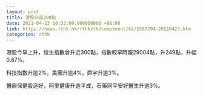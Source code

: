 ```yaml
---
layout: post
title: 港股升逾200點
date: 2021-04-23 10:32:09.000000000 +08:00
link: https://news.rthk.hk/rthk/ch/component/k2/1587294-20210423.htm
categories: rthk
---
```


港股今早上升，恒生指數曾升近300點，指數較早時報29004點，升249點，升幅0.87%。

科技指數升逾2%，美團升逾4%，舜宇升逾3%。

醫療保健股造好，阿里健康升逾半成，石藥同平安好醫生升逾3%。
